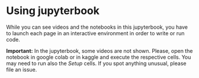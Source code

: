 # Using jupyterbook

While you can see videos and the notebooks in this jupyterbook, you have to launch each page in an interactive environment in order to write or run code.

**Important:** In the jupyterbook, some videos are not shown. Please, open the notebook in google colab or in kaggle and execute the respective cells. You may need to run also the *Setup* cells. If you spot anything unusual, please file an issue.


